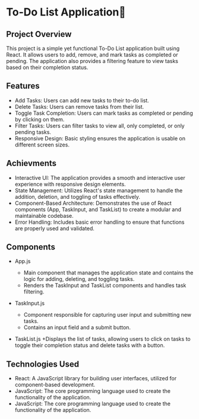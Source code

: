 # To-Do List Application📝

## Project Overview
This project is a simple yet functional To-Do List application built using React. It allows users to add, remove, and mark tasks as completed or pending. The application also provides a filtering feature to view tasks based on their completion status.

## Features
+ Add Tasks: Users can add new tasks to their to-do list.
+ Delete Tasks: Users can remove tasks from their list.
+ Toggle Task Completion: Users can mark tasks as completed or pending by clicking on them.
+ Filter Tasks: Users can filter tasks to view all, only completed, or only pending tasks.
+ Responsive Design: Basic styling ensures the application is usable on different screen sizes.

## Achievments 
+ Interactive UI: The application provides a smooth and interactive user experience with responsive design elements.
+ State Management: Utilizes React's state management to handle the addition, deletion, and toggling of tasks effectively.
+ Component-Based Architecture: Demonstrates the use of React components (App, TaskInput, and TaskList) to create a modular and maintainable codebase.
+ Error Handling: Includes basic error handling to ensure that functions are properly used and validated.

## Components
+ App.js
    + Main component that manages the application state and contains the logic for adding, deleting, and toggling tasks.
    + Renders the TaskInput and TaskList components and handles task filtering.

+ TaskInput.js
    + Component responsible for capturing user input and submitting new tasks.
    + Contains an input field and a submit button.

+ TaskList.js
    +Displays the list of tasks, allowing users to click on tasks to toggle their completion status and delete tasks with a button.

## Technologies Used
+ React: A JavaScript library for building user interfaces, utilized for component-based development.
+ JavaScript: The core programming language used to create the functionality of the application.
+ JavaScript: The core programming language used to create the functionality of the application.
